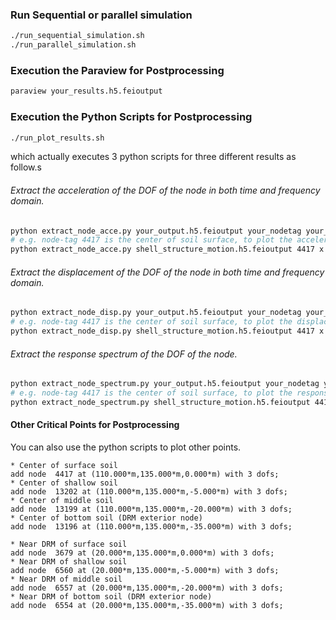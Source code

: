 ### Run Sequential or parallel simulation
```bash
./run_sequential_simulation.sh
./run_parallel_simulation.sh
```

### Execution the Paraview for Postprocessing
```bash
paraview your_results.h5.feioutput
```

### Execution the Python Scripts for Postprocessing
```bash
./run_plot_results.sh
```
which actually executes 3 python scripts for three different results as follow.s

###### Extract the acceleration of the DOF of the node in both time and frequency domain.
```bash
python extract_node_acce.py your_output.h5.feioutput your_nodetag your_dof
# e.g. node-tag 4417 is the center of soil surface, to plot the acceleration series in x direction of node 4417 : 
python extract_node_acce.py shell_structure_motion.h5.feioutput 4417 x
```

###### Extract the displacement of the DOF of the node in both time and frequency domain.
```bash
python extract_node_disp.py your_output.h5.feioutput your_nodetag your_dof
# e.g. node-tag 4417 is the center of soil surface, to plot the displacement series in x direction of node 4417 : 
python extract_node_disp.py shell_structure_motion.h5.feioutput 4417 x
```

###### Extract the response spectrum of the DOF of the node.
```bash
python extract_node_spectrum.py your_output.h5.feioutput your_nodetag your_dof
# e.g. node-tag 4417 is the center of soil surface, to plot the response spectrum in x direction of node 4417 : 
python extract_node_spectrum.py shell_structure_motion.h5.feioutput 4417 x
```

#### Other Critical Points for Postprocessing
You can also use the python scripts to plot other points.

```
* Center of surface soil
add node  4417 at (110.000*m,135.000*m,0.000*m) with 3 dofs; 
* Center of shallow soil
add node  13202 at (110.000*m,135.000*m,-5.000*m) with 3 dofs; 
* Center of middle soil
add node  13199 at (110.000*m,135.000*m,-20.000*m) with 3 dofs; 
* Center of bottom soil (DRM exterior node)
add node  13196 at (110.000*m,135.000*m,-35.000*m) with 3 dofs; 
```

```
* Near DRM of surface soil
add node  3679 at (20.000*m,135.000*m,0.000*m) with 3 dofs; 
* Near DRM of shallow soil
add node  6560 at (20.000*m,135.000*m,-5.000*m) with 3 dofs; 
* Near DRM of middle soil
add node  6557 at (20.000*m,135.000*m,-20.000*m) with 3 dofs; 
* Near DRM of bottom soil (DRM exterior node)
add node  6554 at (20.000*m,135.000*m,-35.000*m) with 3 dofs; 
```








